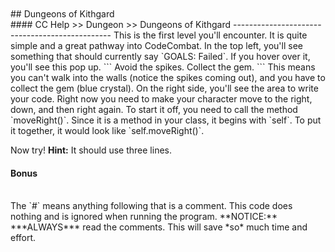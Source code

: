 <br>
<br>
## Dungeons of Kithgard
<br>
#### CC Help >> Dungeon >> Dungeons of Kithgard
-----------------------------------------------
This is the first level you'll encounter. It is quite simple and
a great pathway into CodeCombat. In the top left, you'll see something
that should currently say `GOALS: Failed`. If you hover over it,
you'll see this pop up.
```
Avoid the spikes.
Collect the gem.
```
This means you can't walk into the walls (notice the spikes coming out),
and you have to collect the gem (blue crystal). On the right side,
you'll see the area to write your code. Right now you need to make
your character move to the right, down, and then right again.
To start it off, you need to call the method `moveRight()`. Since it
is a method in your class, it begins with `self`. To put it together,
it would look like `self.moveRight()`.

Now try!
**Hint:** It should use three lines.
<br>
#### Bonus
<br>
The `#` means anything following that is a comment. This code does
nothing and is ignored when running the program. **NOTICE:**
***ALWAYS*** read the comments. This will save *so* much time and
effort.
